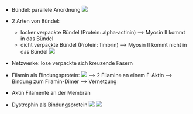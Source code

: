- Bündel: parallele Anordnung
![](Pasted%20image%2020231111180226.png)
- 2 Arten von Bündel:
	- locker verpackte Bündel (Protein: alpha-actinin) 
		--> Myosin II kommt in das Bündel
	- dicht verpackte Bündel (Protein: fimbrin) 
		--> Myosin II kommt nicht in das Bündel 
	![](Pasted%20image%2020231111181416.png)


- Netzwerke: lose verpackte sich kreuzende Fasern
- Filamin als Bindungsprotein:
![](Pasted%20image%2020231111181450.png)
--> 2 Filamine an einem F-Aktin --> Bindung zum Filamin-Dimer --> Vernetzung 


- Aktin Filamente an der Membran
- Dystrophin als Bindungsprotein
![](Pasted%20image%2020231111182320.png)
![](Pasted%20image%2020231111181855.png)
